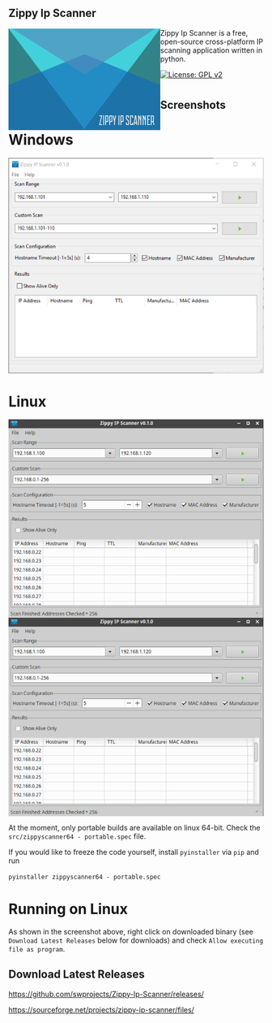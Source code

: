 ## Zippy Ip Scanner

<img align="left" src="src/splash.png?raw=true"/>

Zippy Ip Scanner is a free, open-source cross-platform IP scanning application written in python.

[![License: GPL v2](https://img.shields.io/badge/License-GPL%20v2-blue.svg)](https://www.gnu.org/licenses/old-licenses/gpl-2.0.en.html)


#

## Screenshots

# Windows

<img align="center" src="resources/images/screen1.png?raw=true"/>

# Linux

<img align="center" src="resources/images/screen2.png?raw=true"/>

<img align="center" src="resources/images/screen2.png?raw=true"/>

At the moment, only portable builds are available on linux 64-bit. Check the ```src/zippyscanner64 - portable.spec```
file.

If you would like to freeze the code yourself, install ```pyinstaller``` via ```pip``` and run

```pyinstaller zippyscanner64 - portable.spec```

# Running on Linux

As shown in the screenshot above, right click on downloaded binary (see ```Download Latest Releases``` below for downloads) and check ```Allow executing file as program```.


## Download Latest Releases

https://github.com/swprojects/Zippy-Ip-Scanner/releases/

https://sourceforge.net/projects/zippy-ip-scanner/files/